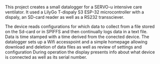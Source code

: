 This project creates a small datalogger for a SERVO-u intensive care ventilator. 
It used a LilyGo T-dispaly S3 ESP-32 microcontroller with a dispaly, an SD-card reader as well as a RS232 transsciever.

The device reads configurations for which data to collect from a file stored on the Sd-card or in SPIFFS and then continually logs data in a text file.
Data is time stamped with a time derived from the conected device.
The datalogger sets up a Wifi accesspoint and a simple homepage allowing download and deletion of data files as well as review of settings and configuration
During operation the display presents info about what device is connected as well as its serial number.
